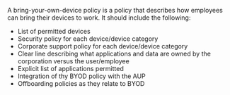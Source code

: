 A bring-your-own-device policy is a policy that describes how employees can bring their devices to work. It should include the following:
- List of permitted devices
- Security policy for each device/device category
- Corporate support policy for each device/device category
- Clear line describing what applications and data are owned by the corporation versus the user/employee
- Explicit list of applications permitted
- Integration of thy BYOD policy with the AUP
- Offboarding policies as they relate to BYOD